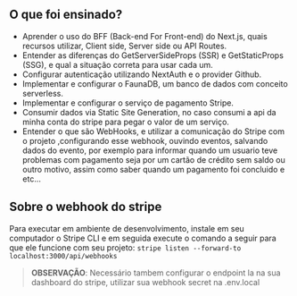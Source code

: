 ## O que foi ensinado?

- Aprender o uso do BFF (Back-end For Front-end) do Next.js, quais recursos utilizar, Client side, Server side ou API Routes.
- Entender as diferenças do GetServerSideProps (SSR) e GetStaticProps (SSG), e qual a situação correta para usar cada um.
- Configurar autenticação utilizando NextAuth e o provider Github.
- Implementar e configurar o FaunaDB, um banco de dados com conceito serverless.
- Implementar e configurar o serviço de pagamento Stripe.
- Consumir dados via Static Site Generation, no caso consumi a api da minha conta do stripe para pegar o valor de um serviço.
- Entender o que são WebHooks, e utilizar a comunicação do Stripe com o projeto ,configurando esse webhook, ouvindo eventos, salvando dados do evento, por exemplo para informar quando um usuario teve problemas com pagamento seja por um cartão de crédito sem saldo ou outro motivo, assim como saber quando um pagamento foi concluido e etc...

## Sobre o webhook do stripe

Para executar em ambiente de desenvolvimento, instale em seu computador o Stripe CLI e em seguida execute o comando a seguir para que ele funcione com seu projeto:
`stripe listen --forward-to localhost:3000/api/webhooks`

> **OBSERVAÇÃO**: Necessário tambem configurar o endpoint la na sua dashboard do stripe, utilizar sua webhook secret na .env.local
